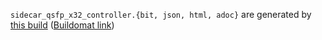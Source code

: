 `sidecar_qsfp_x32_controller.{bit, json, html, adoc}` are generated by
[this build](https://github.com/oxidecomputer/quartz/runs/8647209351)
([Buildomat link](https://buildomat.eng.oxide.computer/wg/0/details/01GE7ZX7ARR7ESA2XJNN86FP5G/gjgVUWJtYYkt1thuPRJaJ4Q8O8MbBEhstSWUFDQleqjNG5a7/01GE7ZXKS77SND4HH4GRM8HD8N))
